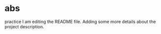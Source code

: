 # abs
practice
I am editing the README file. Adding some more details about the project description.
